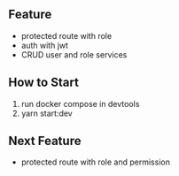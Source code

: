 ## Feature
- protected route with role
- auth with jwt
- CRUD user and role services

## How to Start
1. run docker compose in devtools
2. yarn start:dev

## Next Feature
- protected route with role and permission